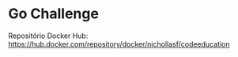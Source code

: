 # Go Challenge

Repositório Docker Hub: https://hub.docker.com/repository/docker/nichollasf/codeeducation

